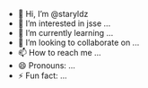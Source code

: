 - 👋 Hi, I’m @staryldz
- 👀 I’m interested in jsse ...
- 🌱 I’m currently learning ...
- 💞️ I’m looking to collaborate on ...
- 📫 How to reach me ...
- 😄 Pronouns: ...
- ⚡ Fun fact: ...

<!---
staryldz/staryldz is a ✨ special ✨ repository because its `README.md` (this file) appears on your GitHub profile.
You can click the Preview link to take a look at your changes..
--->
